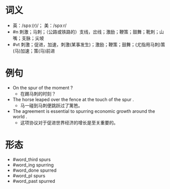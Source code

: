 # 词义
- 英：/spɜː(r)/； 美：/spɜːr/
- #n 刺激；马刺；（公路或铁路的）支线，岔线；激励；鞭策；鼓舞；靴刺；山嘴；支脉；尖坡
- #vt 刺激；促进，加速，刺激(某事发生)；激励；鞭策；鼓舞；(尤指用马刺)策(马)加速；策(马)前进
# 例句
- On the spur of the moment ?
	- 在踢马刺的时刻？
- The horse leaped over the fence at the touch of the spur .
	- 马一碰到马刺便跳跃过了篱笆。
- The agreement is essential to spurring economic growth around the world .
	- 这项协议对于促进世界经济的增长是至关重要的。
# 形态
- #word_third spurs
- #word_ing spurring
- #word_done spurred
- #word_pl spurs
- #word_past spurred
